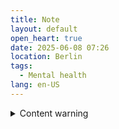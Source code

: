 ```yaml
---
title: Note
layout: default
open_heart: true
date: 2025-06-08 07:26
location: Berlin
tags: 
  - Mental health
lang: en-US
---
```


<details><summary>Content warning</summary>

> I got something for you. It’s a surprise. Something for your wrist.

A knife?

</details>
